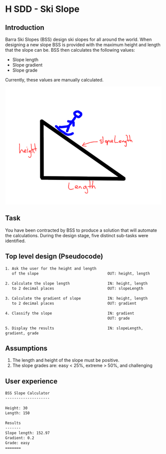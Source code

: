 # H SDD - Ski Slope


## Introduction

Barra Ski Slopes (BSS) design ski slopes for all around the world.  When designing a new slope BSS is provided with the maximum height and length that the slope can be.  BSS then calculates the following values:

* Slope length
* Slope gradient
* Slope grade

Currently, these values are manually calculated.

![Ski slope](assets/skiSlope.png "Ski Slope")


## Task

You have been contracted by BSS to produce a solution that will automate the calculations.  During the design stage, five distinct sub-tasks were identified.


## Top level design (Pseudocode)

```
1. Ask the user for the height and length
   of the slope                               OUT: height, length

2. Calculate the slope length                 IN: height, length
   to 2 decimal places                        OUT: slopeLength
   
3. Calculate the gradient of slope            IN: height, length
   to 2 decimal places                        OUT: gradient

4. Classify the slope                         IN: gradient
                                              OUT: grade

5. Display the results                        IN: slopeLength, gradient, grade
```


## Assumptions

1. The length and height of the slope must be positive.
2. The slope grades are: easy < 25%, extreme > 50%, and challenging


## User experience

```
BSS Slope Calculator
--------------------

Height: 30
Length: 150

Results
-------
Slope length: 152.97
Gradient: 0.2
Grade: easy
=======
```
